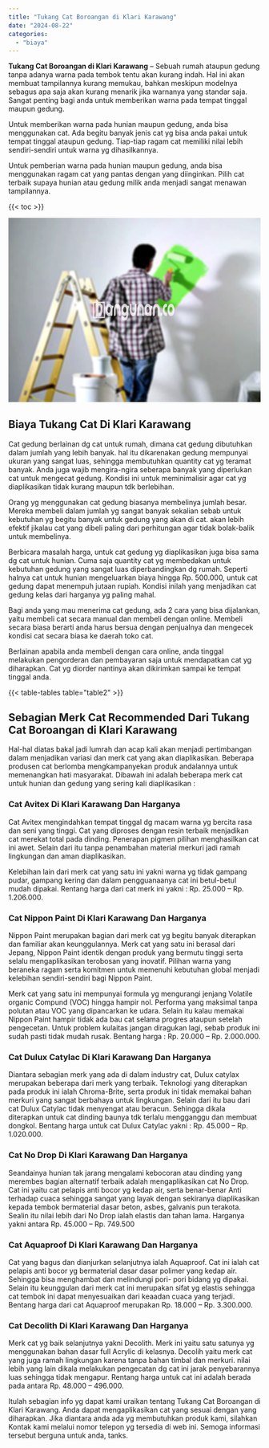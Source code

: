 ```yaml
---
title: "Tukang Cat Boroangan di Klari Karawang"
date: "2024-08-22"
categories: 
  - "biaya"
---
```


**Tukang Cat Boroangan di Klari Karawang** – Sebuah rumah ataupun gedung tanpa adanya warna pada tembok tentu akan kurang indah. Hal ini akan membuat tampilannya kurang memukau, bahkan meskipun modelnya sebagus apa saja akan kurang menarik jika warnanya yang standar saja. Sangat penting bagi anda untuk memberikan warna pada tempat tinggal maupun gedung.

Untuk memberikan warna pada hunian maupun gedung, anda bisa menggunakan cat. Ada begitu banyak jenis cat yg bisa anda pakai untuk tempat tinggal ataupun gedung. Tiap-tiap ragam cat memiliki nilai lebih sendiri-sendiri untuk warna yg dihasilkannya.

Untuk pemberian warna pada hunian maupun gedung, anda bisa menggunakan ragam cat yang pantas dengan yang diinginkan. Pilih cat terbaik supaya hunian atau gedung milik anda menjadi sangat menawan tampilannya.

{{< toc >}}

![](/images/jasa-cat-murah01.png)

## Biaya Tukang Cat Di Klari Karawang

Cat gedung berlainan dg cat untuk rumah, dimana cat gedung dibutuhkan dalam jumlah yang lebih banyak. hal itu dikarenakan gedung mempunyai ukuran yang sangat luas, sehingga membutuhkan quantity cat yg teramat banyak. Anda juga wajib mengira-ngira seberapa banyak yang diperlukan cat untuk mengecat gedung. Kondisi ini untuk meminimalisir agar cat yg diaplikasikan tidak kurang maupun tdk berlebihan.

Orang yg menggunakan cat gedung biasanya membelinya jumlah besar. Mereka membeli dalam jumlah yg sangat banyak sekalian sebab untuk kebutuhan yg begitu banyak untuk gedung yang akan di cat. akan lebih efektif jikalau cat yang dibeli paling dari perhitungan agar tidak bolak-balik untuk membelinya.

Berbicara masalah harga, untuk cat gedung yg diaplikasikan juga bisa sama dg cat untuk hunian. Cuma saja quantity cat yg membedakan untuk kebutuhan gedung yang sangat luas diperbandingkan dg rumah. Seperti halnya cat untuk hunian mengeluarkan biaya hingga Rp. 500.000, untuk cat gedung dapat menempuh jutaan rupiah. Kondisi inilah yang menjadikan cat gedung kelas dari harganya yg paling mahal.

Bagi anda yang mau menerima cat gedung, ada 2 cara yang bisa dijalankan, yaitu membeli cat secara manual dan membeli dengan online. Membeli secara biasa berarti anda harus bersua dengan penjualnya dan mengecek kondisi cat secara biasa ke daerah toko cat.

Berlainan apabila anda membeli dengan cara online, anda tinggal melakukan pengorderan dan pembayaran saja untuk mendapatkan cat yg diharapkan. Cat yg diorder nantinya akan dikirimkan sampai ke tempat tinggal anda.

{{< table-tables table="table2" >}}

## Sebagian Merk Cat Recommended Dari Tukang Cat Boroangan di Klari Karawang

Hal-hal diatas bakal jadi lumrah dan acap kali akan menjadi pertimbangan dalam menjadikan variasi dan merk cat yang akan diaplikasikan. Beberapa produsen cat berlomba mengkampanyekan produk andalannya untuk memenangkan hati masyarakat. Dibawah ini adalah beberapa merk cat untuk hunian dan gedung yang sering kali diaplikasikan :

### Cat Avitex Di Klari Karawang Dan Harganya

Cat Avitex mengindahkan tempat tinggal dg macam warna yg bercita rasa dan seni yang tinggi. Cat yang diproses dengan resin terbaik menjadikan cat merekat total pada dinding. Penerapan pigmen pilihan menghasilkan cat ini awet. Selain dari itu tanpa penambahan material merkuri jadi ramah lingkungan dan aman diaplikasikan.

Kelebihan lain dari merk cat yang satu ini yakni warna yg tidak gampang pudar, gampang kering dan dalam pengguanaanya cat ini betul-betul mudah dipakai. Rentang harga dari cat merk ini yakni : Rp. 25.000 – Rp. 1.206.000.

### Cat Nippon Paint Di Klari Karawang Dan Harganya

Nippon Paint merupakan bagian dari merk cat yg begitu banyak diterapkan dan familiar akan keunggulannya. Merk cat yang satu ini berasal dari Jepang, Nippon Paint identik dengan produk yang bermutu tinggi serta selalu mengaplikasikan terobosan yang inovatif. Pilihan warna yang beraneka ragam serta komitmen untuk memenuhi kebutuhan global menjadi kelebihan sendiri-sendiri bagi Nippon Paint.

Merk cat yang satu ini mempunyai formula yg mengurangi jenjang Volatile organic Compund (VOC) hingga hampir nol. Performa yang maksimal tanpa polutan atau VOC yang dipancarkan ke udara. Selain itu kalau memakai Nippon Paint hampir tidak ada bau cat selama progres ataupun setelah pengecetan. Untuk problem kulaitas jangan diragukan lagi, sebab produk ini sudah pasti tidak mudah rusak. Bentang harga : Rp. 20.000 – Rp. 2.000.000.

### Cat Dulux Catylac Di Klari Karawang Dan Harganya

Diantara sebagian merk yang ada di dalam industry cat, Dulux catylax merupakan beberapa dari merk yang terbaik. Teknologi yang diterapkan pada produk ini ialah Chroma-Brite, serta produk ini tidak memakai bahan merkuri yang sangat berbahaya untuk lingkungan. Selain dari itu bau dari cat Dulux Catylac tidak menyengat atau beracun. Sehingga dikala diterapkan untuk cat dinding baunya tdk terlalu mengganggu dan membuat dongkol. Bentang harga untuk cat Dulux Catylac yakni : Rp. 45.000 – Rp. 1.020.000.

### Cat No Drop Di Klari Karawang Dan Harganya

Seandainya hunian tak jarang mengalami kebocoran atau dinding yang merembes bagian alternatif terbaik adalah mengaplikasikan cat No Drop. Cat ini yaitu cat pelapis anti bocor yg kedap air, serta benar-benar Anti terhadap cuaca sehingga sangat yang layak dengan sekiranya diaplikasikan kepada tembok bermaterial dasar beton, asbes, galvanis pun terakota. Sealin itu nilai lebih dari No Drop ialah elastis dan tahan lama. Harganya yakni antara Rp. 45.000 – Rp. 749.500

### Cat Aquaproof Di Klari Karawang Dan Harganya

Cat yang bagus dan dianjurkan selanjutnya ialah Aquaproof. Cat ini ialah cat pelapis anti bocor yg bermaterial dasar dasar polimer yang kedap air. Sehingga bisa menghambat dan melindungi pori- pori bidang yg dipakai. Selain itu keunggulan dari merk cat ini merupakan sifat yg elastis sehingga cat tembok ini dapat menyesuaikan dari keaadan cuaca yang terjadi. Bentang harga dari cat Aquaproof merupakan Rp. 18.000 – Rp. 3.300.000.

### Cat Decolith Di Klari Karawang Dan Harganya

Merk cat yg baik selanjutnya yakni Decolith. Merk ini yaitu satu satunya yg menggunakan bahan dasar full Acrylic di kelasnya. Decolih yaitu merk cat yang juga ramah lingkungan karena tanpa bahan timbal dan merkuri. nilai lebih yang lain dikala melakukan pengecatan dg cat ini jarak penyebarannya luas sehingga tidak mengapur. Rentang harga untuk cat ini adalah berada pada antara Rp. 48.000 – 496.000.

Itulah sebagian info yg dapat kami uraikan tentang Tukang Cat Boroangan di Klari Karawang. Anda dapat mengaplikasikan cat yang sesuai dengan yang diharapkan. Jika diantara anda ada yg membutuhkan produk kami, silahkan Kontak kami melalui nomor telepon yg tersedia di web ini. Semoga informasi tersebut berguna untuk anda, tanks.
